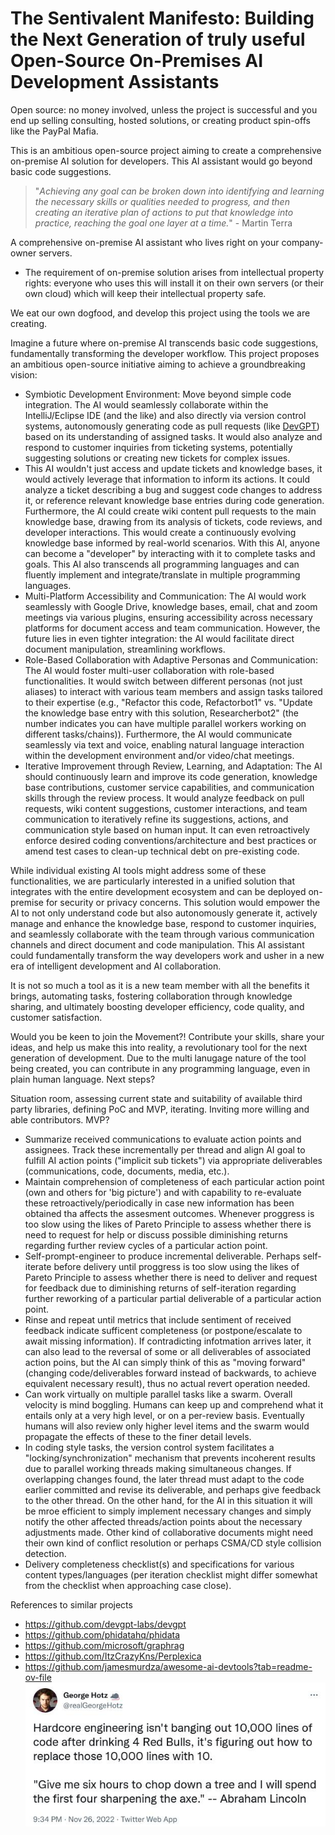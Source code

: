 # The Sentivalent Manifesto: Building the Next Generation of truly useful Open-Source On-Premises AI Development Assistants

Open source: no money involved, unless the project is successful and you end up selling consulting, hosted solutions, or creating product spin-offs like the PayPal Mafia.

This is an ambitious open-source project aiming to create a comprehensive on-premise AI solution for developers. This AI assistant would go beyond basic code suggestions.

> "_Achieving any goal can be broken down into identifying and learning the necessary skills or qualities needed to progress, and then creating an iterative plan of actions to put that knowledge into practice, reaching the goal one layer at a time._" - Martin Terra

A comprehensive on-premise AI assistant who lives right on your company-owner servers.

- The requirement of on-premise solution arises from intellectual property rights: everyone who uses this will install it on their own servers (or their own cloud) which will keep their intellectual property safe.

We eat our own dogfood, and develop this project using the tools we are creating.

Imagine a future where on-premise AI transcends basic code suggestions, fundamentally transforming the developer workflow. This project proposes an ambitious open-source initiative aiming to achieve a groundbreaking vision:

- Symbiotic Development Environment: Move beyond simple code integration. The AI would seamlessly collaborate within the IntelliJ/Eclipse IDE (and the like) and also directly via version control systems, autonomously generating code as pull requests (like [DevGPT](https://www.youtube.com/watch?v=aCglOfrbT7E)) based on its understanding of assigned tasks. It would also analyze and respond to customer inquiries from ticketing systems, potentially suggesting solutions or creating new tickets for complex issues.
- This AI wouldn't just access and update tickets and knowledge bases, it would actively leverage that information to inform its actions. It could analyze a ticket describing a bug and suggest code changes to address it, or reference relevant knowledge base entries during code generation. Furthermore, the AI could create wiki content pull requests to the main knowledge base, drawing from its analysis of tickets, code reviews, and developer interactions. This would create a continuously evolving knowledge base informed by real-world scenarios. With this AI, anyone can become a "developer" by interacting with it to complete tasks and goals. This AI also transcends all programming languages and can fluently implement and integrate/translate in multiple programming languages.
- Multi-Platform Accessibility and Communication: The AI would work seamlessly with Google Drive, knowledge bases, email, chat and zoom meetings via various plugins, ensuring accessibility across necessary platforms for document access and team communication. However, the future lies in even tighter integration: the AI would facilitate direct document manipulation, streamlining workflows.
- Role-Based Collaboration with Adaptive Personas and Communication: The AI would foster multi-user collaboration with role-based functionalities. It would switch between different personas (not just aliases) to interact with various team members and assign tasks tailored to their expertise (e.g., "Refactor this code, Refactorbot1" vs. "Update the knowledge base entry with this solution, Researcherbot2" (the number indicates you can have multiple parallel workers working on different tasks/chains)). Furthermore, the AI would communicate seamlessly via text and voice, enabling natural language interaction within the development environment and/or video/chat meetings.
- Iterative Improvement through Review, Learning, and Adaptation: The AI should continuously learn and improve its code generation, knowledge base contributions, customer service capabilities, and communication skills through the review process. It would analyze feedback on pull requests, wiki content suggestions, customer interactions, and team communication to iteratively refine its suggestions, actions, and communication style based on human input. It can even retroactively enforce desired coding conventions/architecture and best practices or amend test cases to clean-up technical debt on pre-existing code.

While individual existing AI tools might address some of these functionalities, we are particularly interested in a unified solution that integrates with the entire development ecosystem and can be deployed on-premise for security or privacy concerns. This solution would empower the AI to not only understand code but also autonomously generate it, actively manage and enhance the knowledge base, respond to customer inquiries, and seamlessly collaborate with the team through various communication channels and direct document and code manipulation. This AI assistant could fundamentally transform the way developers work and usher in a new era of intelligent development and AI collaboration.

It is not so much a tool as it is a new team member with all the benefits it brings, automating tasks, fostering collaboration through knowledge sharing, and ultimately boosting developer efficiency, code quality, and customer satisfaction.

Would you be keen to join the Movement?! Contribute your skills, share your ideas, and help us make this into reality, a revolutionary tool for the next generation of development. Due to the multi lanugage nature of the tool being created, you can contribute in any programming language, even in plain human language.
Next steps?

Situation room, assessing current state and suitability of available third party libraries, defining PoC and MVP, iterating. Inviting more willing and able contributors.
MVP?

- Summarize received communications to evaluate action points and assignees. Track these incrementally per thread and align AI goal to fulfill AI action points ("implicit sub tickets") via appropriate deliverables (communications, code, documents, media, etc.).
- Maintain comprehension of completeness of each particular action point (own and others for 'big picture') and with capability to re-evaluate these retroactively/periodically in case new information has been obtained tha affects the assesment outcomes. Whenever proggress is too slow using the likes of Pareto Principle to assess whether there is need to request for help or discuss possible diminishing returns regarding further review cycles of a particular action point.
- Self-prompt-engineer to produce incremental deliverable. Perhaps self-iterate before delivery until proggress is too slow using the likes of Pareto Principle to assess whether there is need to deliver and request for feedback due to diminishing returns of self-iteration regarding further reworking of a particular partial deliverable of a particular action point.
- Rinse and repeat until metrics that include sentiment of received feedback indicate sufficent completeness (or postpone/escalate to await missing information). If contradicting infotmation arrives later, it can also lead to the reversal of some or all deliverables of associated action poins, but the AI can simply think of this as "moving forward" (changing code/deliverables forward instead of backwards, to achieve equivalent necessary result), thus no actual revert operation needed.
- Can work virtually on multiple parallel tasks like a swarm. Overall velocity is mind boggling. Humans can keep up and comprehend what it entails only at a very high level, or on a per-review basis. Eventually humans will also review only higher level items and the swarm would propagate the effects of these to the finer detail levels.
- In coding style tasks, the version control system facilitates a "locking/synchronization" mechanism that prevents incoherent results due to parallel working threads making simultaneous changes. If overlapping changes found, the later thread must adapt to the code earlier committed and revise its deliverable, and perhaps give feedback to the other thread. On the other hand, for the AI in this situation it will be mroe efficient to simply implement necessary changes and simply notify the other affected threads/action points about the necessary adjustments made. Other kind of collaborative documents might need their own kind of conflict resolution or perhaps CSMA/CD style collision detection.
- Delivery completeness checklist(s) and specifications for various content types/languages (per iteration checklist might differ somewhat from the checklist when approaching case close).

References to similar projects
- https://github.com/devgpt-labs/devgpt
- https://github.com/phidatahq/phidata
- https://github.com/microsoft/graphrag
- https://github.com/ItzCrazyKns/Perplexica
- https://github.com/jamesmurdza/awesome-ai-devtools?tab=readme-ov-file
![Quote from George Hotz about HC coding](https://raw.githubusercontent.com/gitarmartin/sentivalent/main/anchillaries/hc-engineering.jpg)
